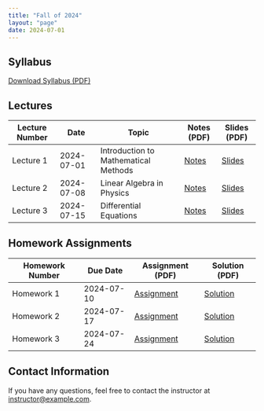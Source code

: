```yaml
---
title: "Fall of 2024"
layout: "page"
date: 2024-07-01
---
```



## Syllabus
[Download Syllabus (PDF)](/path/to/syllabus.pdf)

## Lectures

| Lecture Number | Date       | Topic                         | Notes (PDF)                     | Slides (PDF)                    |
|----------------|------------|-------------------------------|---------------------------------|---------------------------------|
| Lecture 1      | 2024-07-01 | Introduction to Mathematical Methods | [Notes](/path/to/lecture1-notes.pdf) | [Slides](/path/to/lecture1-slides.pdf) |
| Lecture 2      | 2024-07-08 | Linear Algebra in Physics     | [Notes](/path/to/lecture2-notes.pdf) | [Slides](/path/to/lecture2-slides.pdf) |
| Lecture 3      | 2024-07-15 | Differential Equations        | [Notes](/path/to/lecture3-notes.pdf) | [Slides](/path/to/lecture3-slides.pdf) |
<!-- Add more lectures as needed -->

## Homework Assignments

| Homework Number | Due Date   | Assignment (PDF)             | Solution (PDF)                  |
|-----------------|------------|------------------------------|---------------------------------|
| Homework 1      | 2024-07-10 | [Assignment](/path/to/homework1.pdf) | [Solution](/path/to/homework1-solution.pdf) |
| Homework 2      | 2024-07-17 | [Assignment](/path/to/homework2.pdf) | [Solution](/path/to/homework2-solution.pdf) |
| Homework 3      | 2024-07-24 | [Assignment](/path/to/homework3.pdf) | [Solution](/path/to/homework3-solution.pdf) |
<!-- Add more homework assignments as needed -->

## Contact Information
If you have any questions, feel free to contact the instructor at [instructor@example.com](mailto:instructor@example.com).
